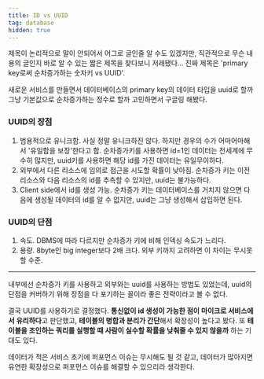 ```yaml
---
title: ID vs UUID
tag: database
hidden: true
---
```


제목이 논리적으로 말이 안되어서 어그로 글인줄 알 수도 있겠지만, 직관적으로 무슨 내용의 글인지 바로 알 수 있는 짧은 제목을 찾다보니 저래됐다... 진짜 제목은 'primary key로써 순차증가하는 숫자키 vs UUID'.

새로운 서비스를 만들면서 데이터베이스의 primary key의 데이터 타입을 uuid로 할까 그냥 기본값으로 순차증가하는 정수로 할까 고민하면서 구글링 해봤다.

### UUID의 장점

1. 범용적으로 유니크함. 사실 정말 유니크하진 않다. 하지만 경우의 수가 어마어마해서 '유일함을 보장'한다고 함. 순차증가키를 사용하면 id=1인 데이터는 전세계에 무수히 많지만, uuid키를 사용하면 해당 id를 가진 데이터는 유일무이하다.
2. 외부에서 다른 리소스에 임의로 접근을 시도할 확률이 낮아짐. 순차증가 키는 이전 리소스와 다음 리소스의 id를 추측할 수 있지만, uuid는 불가능하다.
3. Client side에서 id를 생성 가능. 순차증가 키는 데이터베이스를 거치지 않으면 다음에 생성될 데이터의 id를 알 수 없지만, uuid는 그냥 생성해서 삽입하면 된다.

### UUID의 단점

1. 속도. DBMS에 따라 다르지만 순차증가 키에 비해 인덱싱 속도가 느리다.
2. 용량. 8byte인 big integer보다 2배 크다. 외부 키까지 고려하면 이 차이는 무시못할 수준.

---

내부에선 순차증가 키를 사용하고 외부와는 uuid를 사용하는 방법도 있었는데, uuid의 단점을 커버하기 위해 장점을 다 포기하는 꼴이라 좋은 전략이라고 볼 수 없다.

결국 UUID를 사용하기로 결정했다. **통신없이 id 생성이 가능한 점이 마이크로 서비스에서 유리하다**고 판단했고, **테이블의 병합과 분리가 간단**해서 확장성이 높다고 봤다. 또 **테이블을 조인하는 쿼리를 실행할 때 사람이 실수할 확률을 낮춰줄 수 있지 않을까** 하는 기대도 있다.

데이터가 적은 서비스 초기에 퍼포먼스 이슈는 무시해도 될 것 같고, 데이터가 많아지면 유연한 확장성으로 퍼포먼스 이슈를 해결할 수 있으리라 생각한다.